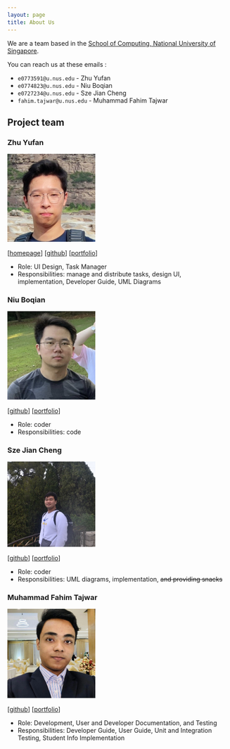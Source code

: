 ```yaml
---
layout: page
title: About Us
---
```


We are a team based in the [School of Computing, National University of Singapore](http://www.comp.nus.edu.sg).

You can reach us at these emails :
* `e0773591@u.nus.edu` - Zhu Yufan
* `e0774823@u.nus.edu` - Niu Boqian
* `e0727234@u.nus.edu` - Sze Jian Cheng
* `fahim.tajwar@u.nus.edu` - Muhammad Fahim Tajwar

## Project team

### Zhu Yufan

<img src="images/yufannnn.png" width="200px">

[[homepage](https://blog.zyf.ninja/)]
[[github](https://github.com/Yufannnn)]
[[portfolio](team/yufannnn.md)]

* Role: UI Design, Task Manager
* Responsibilities: manage and distribute tasks, design UI,  implementation, Developer Guide, UML Diagrams

### Niu Boqian

<img src="images/nbqian.png" width="200px">

[[github](https://github.com/NBQian)]
[[portfolio](team/nbqian.md)]

* Role: coder
* Responsibilities: code

### Sze Jian Cheng

<img src="images/szejiancheng.png" width="200px">

[[github](http://github.com/szejiancheng)] [[portfolio](team/szejiancheng.md)]

* Role: coder
* Responsibilities: UML diagrams, implementation, ~~and providing snacks~~

### Muhammad Fahim Tajwar

<img src="images/fahim-tazz.png" width="200px">

[[github](http://github.com/fahim-tazz)]
[[portfolio](team/fahim-tazz.md)]

* Role: Development, User and Developer Documentation, and Testing 
* Responsibilities: Developer Guide, User Guide, Unit and Integration Testing, Student Info Implementation
